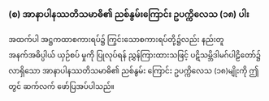 ### (စ) အာနာပါနဿတိသမာဓိ၏ ညစ်နွမ်းကြောင်း ဥပက္ကိလေသ (၁၈) ပါး

အထက်ပါ အဋ္ဌကထာစကားရပ်၌ ကြွင်းသောစကားရပ်တို့၌လည်း နည်းတူ အနက်အဓိပ္ပါယ် ယှဉ်စပ် မှုကို ပြုလုပ်ရန် ညွှန်ကြားထားသဖြင့် ပဋိသမ္ဘိဒါမဂ်ပါဠိတော်၌ လာရှိသော အာနာပါနဿတိသမာဓိ၏ ညစ်နွမ်း ကြောင်း ဥပက္ကိလေသ (၁၈)မျိုးကို ဤတွင် ဆက်လက် ဖော်ပြအပ်ပါသည်။